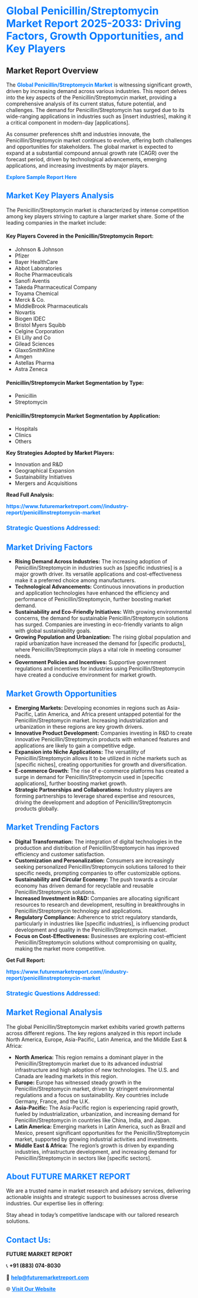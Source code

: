 <h1 style="color: #007BFF;">Global Penicillin/Streptomycin Market Report 2025-2033: Driving Factors, Growth Opportunities, and Key Players</h1>

<section id="overview">
<h2>Market Report Overview</h2>
<p>The <a href="https://www.futuremarketreport.com//industry-report/penicillinstreptomycin-market" style="color: #007BFF; text-decoration: none;"><strong>Global Penicillin/Streptomycin Market</strong></a> is witnessing significant growth, driven by increasing demand across various industries. This report delves into the key aspects of the Penicillin/Streptomycin market, providing a comprehensive analysis of its current status, future potential, and challenges. The demand for Penicillin/Streptomycin has surged due to its wide-ranging applications in industries such as [insert industries], making it a critical component in modern-day [applications].</p>
<p>As consumer preferences shift and industries innovate, the Penicillin/Streptomycin market continues to evolve, offering both challenges and opportunities for stakeholders. The global market is expected to expand at a substantial compound annual growth rate (CAGR) over the forecast period, driven by technological advancements, emerging applications, and increasing investments by major players.</p>
</section>

<section id="overview">
<p><a href="https://www.futuremarketreport.com//request-sample/reportId=58670" style="color: #007BFF; text-decoration: none;"><strong>Explore Sample Report Here</strong></a></p>
</section>

<section id="key-players">
<h2 style="color: #007BFF;">Market Key Players Analysis</h2>
<p>The Penicillin/Streptomycin market is characterized by intense competition among key players striving to capture a larger market share. Some of the leading companies in the market include:</p>
<h4>Key Players Covered in the Penicillin/Streptomycin Report:</h4>
<ul><li>Johnson &amp; Johnson</li><li>Pfizer</li><li>Bayer HealthCare</li><li>Abbot Laboratories</li><li>Roche Pharmaceuticals</li><li>Sanofi Aventis</li><li>Takeda Pharmaceutical Company</li><li>Toyama Chemical</li><li>Merck &amp; Co.</li><li>MiddleBrook Pharmaceuticals</li><li>Novartis</li><li>Biogen IDEC</li><li>Bristol Myers Squibb</li><li>Celgine Corporation</li><li>Eli Lilly and Co</li><li>Gilead Sciences</li><li>GlaxoSmithKline</li><li>Amgen</li><li>Astellas Pharma</li><li>Astra Zeneca</li></ul>
<h4>Penicillin/Streptomycin Market Segmentation by Type:</h4>
<ul><li>Penicillin</li><li>Streptomycin</li></ul>

<h4>Penicillin/Streptomycin Market Segmentation by Application:</h4>
<ul><li>Hospitals</li><li>Clinics</li><li>Others</li></ul>
<p><strong>Key Strategies Adopted by Market Players:</strong></p>
<ul>
<li>Innovation and R&D</li>
<li>Geographical Expansion</li>
<li>Sustainability Initiatives</li>
<li>Mergers and Acquisitions</li>
</ul>
</section>

<section>
<p><strong>Read Full Analysis: </strong></p><a href="https://www.futuremarketreport.com//industry-report/penicillinstreptomycin-market" style="color: #007BFF; text-decoration: none;"><strong>https://www.futuremarketreport.com//industry-report/penicillinstreptomycin-market</strong></a>
<h3 style="color: #007BFF;">Strategic Questions Addressed:</h3>
</section>

<section id="driving-factors">
<h2 style="color: #007BFF;">Market Driving Factors</h2>
<ul>
<li><strong>Rising Demand Across Industries:</strong> The increasing adoption of Penicillin/Streptomycin in industries such as [specific industries] is a major growth driver. Its versatile applications and cost-effectiveness make it a preferred choice among manufacturers.</li>
<li><strong>Technological Advancements:</strong> Continuous innovations in production and application technologies have enhanced the efficiency and performance of Penicillin/Streptomycin, further boosting market demand.</li>
<li><strong>Sustainability and Eco-Friendly Initiatives:</strong> With growing environmental concerns, the demand for sustainable Penicillin/Streptomycin solutions has surged. Companies are investing in eco-friendly variants to align with global sustainability goals.</li>
<li><strong>Growing Population and Urbanization:</strong> The rising global population and rapid urbanization have increased the demand for [specific products], where Penicillin/Streptomycin plays a vital role in meeting consumer needs.</li>
<li><strong>Government Policies and Incentives:</strong> Supportive government regulations and incentives for industries using Penicillin/Streptomycin have created a conducive environment for market growth.</li>
</ul>
</section>

<section id="growth-opportunities">
<h2 style="color: #007BFF;">Market Growth Opportunities</h2>
<ul>
<li><strong>Emerging Markets:</strong> Developing economies in regions such as Asia-Pacific, Latin America, and Africa present untapped potential for the Penicillin/Streptomycin market. Increasing industrialization and urbanization in these regions are key growth drivers.</li>
<li><strong>Innovative Product Development:</strong> Companies investing in R&D to create innovative Penicillin/Streptomycin products with enhanced features and applications are likely to gain a competitive edge.</li>
<li><strong>Expansion into Niche Applications:</strong> The versatility of Penicillin/Streptomycin allows it to be utilized in niche markets such as [specific niches], creating opportunities for growth and diversification.</li>
<li><strong>E-commerce Growth:</strong> The rise of e-commerce platforms has created a surge in demand for Penicillin/Streptomycin used in [specific applications], further boosting market growth.</li>
<li><strong>Strategic Partnerships and Collaborations:</strong> Industry players are forming partnerships to leverage shared expertise and resources, driving the development and adoption of Penicillin/Streptomycin products globally.</li>
</ul>
</section>

<section id="trending-factors">
<h2 style="color: #007BFF;">Market Trending Factors</h2>
<ul>
<li><strong>Digital Transformation:</strong> The integration of digital technologies in the production and distribution of Penicillin/Streptomycin has improved efficiency and customer satisfaction.</li>
<li><strong>Customization and Personalization:</strong> Consumers are increasingly seeking personalized Penicillin/Streptomycin solutions tailored to their specific needs, prompting companies to offer customizable options.</li>
<li><strong>Sustainability and Circular Economy:</strong> The push towards a circular economy has driven demand for recyclable and reusable Penicillin/Streptomycin solutions.</li>
<li><strong>Increased Investment in R&D:</strong> Companies are allocating significant resources to research and development, resulting in breakthroughs in Penicillin/Streptomycin technology and applications.</li>
<li><strong>Regulatory Compliance:</strong> Adherence to strict regulatory standards, particularly in industries like [specific industries], is influencing product development and quality in the Penicillin/Streptomycin market.</li>
<li><strong>Focus on Cost-Effectiveness:</strong> Businesses are exploring cost-efficient Penicillin/Streptomycin solutions without compromising on quality, making the market more competitive.</li>
</ul>
</section>

<section>
<p><strong>Get Full Report: </strong></p><a href="https://www.futuremarketreport.com//industry-report/penicillinstreptomycin-market" style="color: #007BFF; text-decoration: none;"><strong>https://www.futuremarketreport.com//industry-report/penicillinstreptomycin-market</strong></a>
<h3 style="color: #007BFF;">Strategic Questions Addressed:</h3>
</section>


<section id="regional-analysis">
<h2 style="color: #007BFF;">Market Regional Analysis</h2>
<p>The global Penicillin/Streptomycin market exhibits varied growth patterns across different regions. The key regions analyzed in this report include North America, Europe, Asia-Pacific, Latin America, and the Middle East & Africa:</p>
<ul>
<li><strong>North America:</strong> This region remains a dominant player in the Penicillin/Streptomycin market due to its advanced industrial infrastructure and high adoption of new technologies. The U.S. and Canada are leading markets in this region.</li>
<li><strong>Europe:</strong> Europe has witnessed steady growth in the Penicillin/Streptomycin market, driven by stringent environmental regulations and a focus on sustainability. Key countries include Germany, France, and the U.K.</li>
<li><strong>Asia-Pacific:</strong> The Asia-Pacific region is experiencing rapid growth, fueled by industrialization, urbanization, and increasing demand for Penicillin/Streptomycin in countries like China, India, and Japan.</li>
<li><strong>Latin America:</strong> Emerging markets in Latin America, such as Brazil and Mexico, present significant opportunities for the Penicillin/Streptomycin market, supported by growing industrial activities and investments.</li>
<li><strong>Middle East & Africa:</strong> The region’s growth is driven by expanding industries, infrastructure development, and increasing demand for Penicillin/Streptomycin in sectors like [specific sectors].</li>
</ul>
</section>

<footer>
<h2 style="color: #007BFF;">About FUTURE MARKET REPORT</h2>
<p>We are a trusted name in market research and advisory services, delivering actionable insights and strategic support to businesses across diverse industries. Our expertise lies in offering:</p>

<p>Stay ahead in today’s competitive landscape with our tailored research solutions.</p>

<h2 style="color: #007BFF;">Contact Us:</h2>
<p><strong>FUTURE MARKET REPORT</strong></p>
<p>📞 <strong>+91 (883) 074-8030</strong></p>
<p>📧 <strong><a href="mailto:help@futuremarketreport.com" style="color: #007BFF;">help@futuremarketreport.com</a></strong></p>
<p>🌐 <strong><a href="https://www.futuremarketreport.com/" style="color: #007BFF;">Visit Our Website</a></strong></p>
</footer>